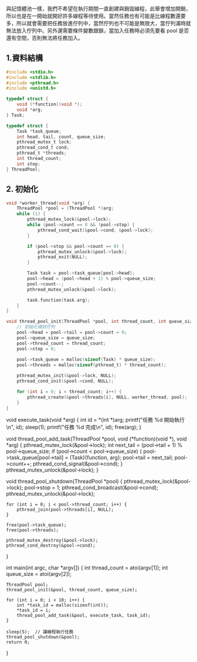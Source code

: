 與記憶體池一樣，我們不希望在執行期間一直創建與銷毀線程，此舉會增加開銷，所以也是在一開始就開好許多線程等待使用。當然任務也有可能是比線程數還要多，所以就會需要把任務放進佇列中，當然佇列也不可能是無限大，當佇列滿時就無法放入佇列中。另外還需要條件變數跟鎖，當加入任務時必須先要看 pool 是否還有空間，否則無法將任務加入。

## 1.資料結構
```C
#include <stdio.h>
#include <stdlib.h>
#include <pthread.h>
#include <unistd.h>

typedef struct {
    void (*function)(void *);
    void *arg;
} Task;

typedef struct {
    Task *task_queue;
    int head, tail, count, queue_size;
    pthread_mutex_t lock;
    pthread_cond_t cond;
    pthread_t *threads;
    int thread_count;
    int stop;
} ThreadPool;
```

## 2. 初始化

```C
void *worker_thread(void *arg) {
    ThreadPool *pool = (ThreadPool *)arg;
    while (1) {
        pthread_mutex_lock(&pool->lock);
        while (pool->count == 0 && !pool->stop) {
            pthread_cond_wait(&pool->cond, &pool->lock);
        }

        if (pool->stop && pool->count == 0) {
            pthread_mutex_unlock(&pool->lock);
            pthread_exit(NULL);
        }

        Task task = pool->task_queue[pool->head];
        pool->head = (pool->head + 1) % pool->queue_size;
        pool->count--;
        pthread_mutex_unlock(&pool->lock);

        task.function(task.arg);
    }
}

void thread_pool_init(ThreadPool *pool, int thread_count, int queue_size) {
    // 初始化環狀佇列
    pool->head = pool->tail = pool->count = 0;
    pool->queue_size = queue_size;
    pool->thread_count = thread_count;
    pool->stop = 0;
    
    pool->task_queue = malloc(sizeof(Task) * queue_size);
    pool->threads = malloc(sizeof(pthread_t) * thread_count);

    pthread_mutex_init(&pool->lock, NULL);
    pthread_cond_init(&pool->cond, NULL);

    for (int i = 0; i < thread_count; i++) {
        pthread_create(&pool->threads[i], NULL, worker_thread, pool);
    }
}
```
void execute_task(void *arg) {
    int id = *(int *)arg;
    printf("任務 %d 開始執行\n", id);
    sleep(1);
    printf("任務 %d 完成\n", id);
    free(arg);
}

void thread_pool_add_task(ThreadPool *pool, void (*function)(void *), void *arg) {
    pthread_mutex_lock(&pool->lock);
    int next_tail = (pool->tail + 1) % pool->queue_size;
    if (pool->count < pool->queue_size) {
        pool->task_queue[pool->tail] = (Task){function, arg};
        pool->tail = next_tail;
        pool->count++;
        pthread_cond_signal(&pool->cond);
    }
    pthread_mutex_unlock(&pool->lock);
}

void thread_pool_shutdown(ThreadPool *pool) {
    pthread_mutex_lock(&pool->lock);
    pool->stop = 1;
    pthread_cond_broadcast(&pool->cond);
    pthread_mutex_unlock(&pool->lock);

    for (int i = 0; i < pool->thread_count; i++) {
        pthread_join(pool->threads[i], NULL);
    }

    free(pool->task_queue);
    free(pool->threads);

    pthread_mutex_destroy(&pool->lock);
    pthread_cond_destroy(&pool->cond);
}

int main(int argc, char *argv[]) {
    int thread_count = atoi(argv[1]);
    int queue_size = atoi(argv[2]);

    ThreadPool pool;
    thread_pool_init(&pool, thread_count, queue_size);

    for (int i = 0; i < 10; i++) {
        int *task_id = malloc(sizeof(int));
        *task_id = i;
        thread_pool_add_task(&pool, execute_task, task_id);
    }

    sleep(5);  // 讓線程執行任務
    thread_pool_shutdown(&pool);
    return 0;
}
```

